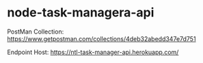﻿# node-task-managera-api
PostMan Collection: https://www.getpostman.com/collections/4deb32abedd347e7d751

Endpoint Host: https://ntl-task-manager-api.herokuapp.com/
